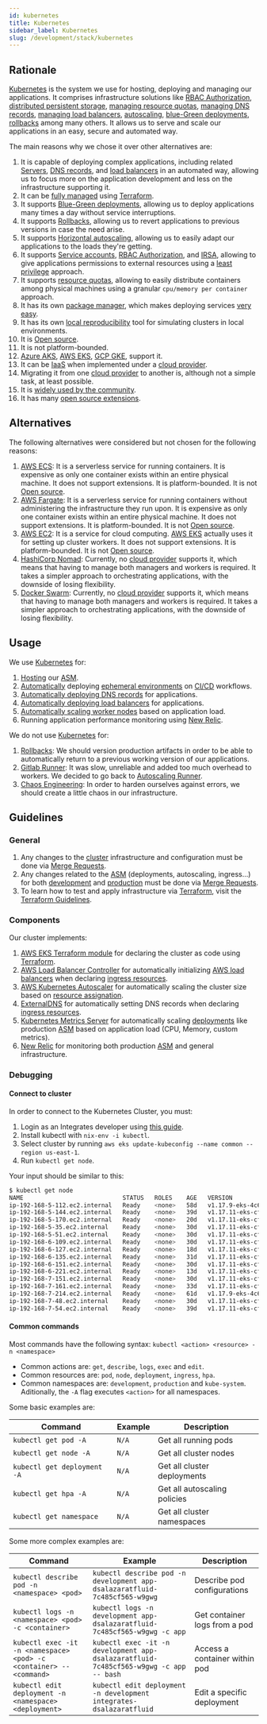 ```yaml
---
id: kubernetes
title: Kubernetes
sidebar_label: Kubernetes
slug: /development/stack/kubernetes
---
```


## Rationale

[Kubernetes][KUBERNETES]
is the system we use
for hosting, deploying and managing
our applications.
It comprises infrastructure solutions like
[RBAC Authorization](https://kubernetes.io/docs/reference/access-authn-authz/rbac/),
[distributed persistent storage](https://kubernetes.io/docs/concepts/storage/persistent-volumes/),
[managing resource quotas](https://kubernetes.io/docs/concepts/policy/resource-quotas/),
[managing DNS records](https://github.com/kubernetes-sigs/external-dns),
[managing load balancers](https://github.com/kubernetes-sigs/aws-load-balancer-controller),
[autoscaling](https://github.com/kubernetes/autoscaler/tree/master/cluster-autoscaler),
[blue-Green deployments](https://www.redhat.com/en/topics/devops/what-is-blue-green-deployment),
[rollbacks][ROLLBACKS]
among many others.
It allows us to serve and scale our applications
in an easy, secure and automated way.

The main reasons why we chose
it over other alternatives are:

1. It is capable of deploying complex applications,
    including related
    [Servers](https://en.wikipedia.org/wiki/Server_(computing)),
    [DNS records](https://en.wikipedia.org/wiki/Domain_Name_System),
    and [load balancers](https://en.wikipedia.org/wiki/Load_balancing_(computing))
    in an automated way,
    allowing us to focus
    more on the application development
    and less on the infrastructure supporting it.
1. It can be
    [fully managed](https://gitlab.com/fluidattacks/product/-/blob/ba230133febd3325d0f5c995f638a176b89d32a2/makes/applications/makes/k8s/src/terraform/cluster.tf)
    using [Terraform](/development/stack/terraform/).
1. It supports
    [Blue-Green deployments](https://www.redhat.com/en/topics/devops/what-is-blue-green-deployment),
    allowing us to deploy applications
    many times a day
    without service interruptions.
1. It supports
    [Rollbacks][ROLLBACKS],
    allowing us to revert applications
    to previous versions
    in case the need arise.
1. It supports
    [Horizontal autoscaling](https://github.com/kubernetes/autoscaler/tree/master/cluster-autoscaler),
    allowing us to easily adapt our applications
    to the loads they're getting.
1. It supports
    [Service accounts](https://kubernetes.io/docs/tasks/configure-pod-container/configure-service-account/),
    [RBAC Authorization](https://kubernetes.io/docs/reference/access-authn-authz/rbac/),
    and [IRSA](https://aws.amazon.com/blogs/opensource/introducing-fine-grained-iam-roles-service-accounts/),
    allowing to give applications
    permissions to external resources
    using a
    [least privilege](/criteria/requirements/186)
    approach.
1. It supports
    [resource quotas](https://kubernetes.io/docs/concepts/policy/resource-quotas/),
    allowing to easily distribute containers among physical machines using
    a granular `cpu/memory per container` approach.
1. It has its own [package manager](https://helm.sh/),
    which makes deploying services
    [very easy](https://gitlab.com/fluidattacks/product/-/blob/ba230133febd3325d0f5c995f638a176b89d32a2/makes/applications/makes/k8s/src/terraform/new-relic.tf#L5).
1. It has its own
    [local reproducibility](https://minikube.sigs.k8s.io/docs/)
    tool for simulating clusters
    in local environments.
1. It is [Open source][OSS].
1. It is not platform-bounded.
1. [Azure AKS](https://azure.microsoft.com/en-us/services/kubernetes-service/),
    [AWS EKS](/development/stack/aws/eks/),
    [GCP GKE](https://cloud.google.com/kubernetes-engine),
    support it.
1. It can be [IaaS](https://en.wikipedia.org/wiki/Infrastructure_as_a_service)
    when implemented under a
    [cloud provider][CLOUD].
1. Migrating it from one
    [cloud provider][CLOUD]
    to another is,
    although not a simple task, at least possible.
1. It is
    [widely used by the community](https://enterprisersproject.com/article/2020/6/kubernetes-statistics-2020).
1. It has many
    [open source extensions](https://github.com/kubernetes-sigs).

## Alternatives

The following alternatives were considered
but not chosen for the following reasons:

1. [AWS ECS](https://docs.aws.amazon.com/AmazonECS/latest/developerguide/Welcome.html):
    It is a serverless service
    for running containers.
    It is expensive as only one container
    exists within an entire physical machine.
    It does not support extensions.
    It is platform-bounded.
    It is not [Open source][OSS].
1. [AWS Fargate](https://docs.aws.amazon.com/AmazonECS/latest/userguide/what-is-fargate.html):
    It is a serverless service
    for running containers
    without administering the infrastructure
    they run upon.
    It is expensive as only one container
    exists within an entire physical machine.
    It does not support extensions.
    It is platform-bounded.
    It is not [Open source][OSS].
1. [AWS EC2](/development/stack/aws/ec2):
    It is a service for cloud computing.
    [AWS EKS](/development/stack/aws/eks/)
    actually uses it for setting up cluster workers.
    It does not support extensions.
    It is platform-bounded.
    It is not [Open source][OSS].
1. [HashiCorp Nomad](https://www.nomadproject.io/):
    Currently, no
    [cloud provider][CLOUD]
    supports it,
    which means that having to manage
    both managers and workers is required.
    It takes a simpler approach
    to orchestrating applications,
    with the downside of losing flexibility.
1. [Docker Swarm](https://www.sumologic.com/glossary/docker-swarm/):
    Currently, no
    [cloud provider][CLOUD]
    supports it,
    which means that having to manage
    both managers and workers is required.
    It takes a simpler approach
    to orchestrating applications,
    with the downside of losing flexibility.

## Usage

We use [Kubernetes][KUBERNETES] for:

1. [Hosting](https://gitlab.com/fluidattacks/product/-/tree/4ad18b78c630878afdafbf192fcbf54c7bc7a006/makes/foss/units/integrates/back/deploy/prod/k8s)
    our
    [ASM][ASM].
1. [Automatically](https://gitlab.com/fluidattacks/product/-/blob/ba230133febd3325d0f5c995f638a176b89d32a2/makes/applications/integrates/back/deploy/dev/entrypoint.sh)
    deploying
    [ephemeral environments](/about/security/integrity/developing-integrity#ephemeral-environments)
    on
    [CI/CD](https://docs.gitlab.com/ee/ci/introduction/)
    workflows.
1. [Automatically deploying DNS records](https://gitlab.com/fluidattacks/product/-/blob/086a0ace31819d4db76113a20f029c991d8375ce/makes/applications/makes/k8s/src/terraform/dns.tf)
    for applications.
1. [Automatically deploying load balancers](https://gitlab.com/fluidattacks/product/-/blob/086a0ace31819d4db76113a20f029c991d8375ce/makes/applications/makes/k8s/src/terraform/alb.tf)
    for applications.
1. [Automatically scaling worker nodes](https://gitlab.com/fluidattacks/product/-/blob/086a0ace31819d4db76113a20f029c991d8375ce/makes/applications/makes/k8s/src/terraform/autoscaler.tf)
    based on application load.
1. Running application performance monitoring using [New Relic](https://newrelic.com/).

We do not use [Kubernetes][KUBERNETES] for:

1. [Rollbacks][ROLLBACKS]:
    We should version production artifacts
    in order to be able to automatically
    return to a previous working version
    of our applications.
1. [Gitlab Runner](https://docs.gitlab.com/runner/executors/kubernetes.html):
    It was slow,
    unreliable
    and added too much overhead to workers.
    We decided to go back to
    [Autoscaling Runner](https://docs.gitlab.com/runner/configuration/runner_autoscale_aws/).
1. [Chaos Engineering](https://github.com/chaos-mesh/chaos-mesh/):
    In order to harden ourselves against errors,
    we should create a little chaos in our infrastructure.

## Guidelines

### General

1. Any changes to the
    [cluster](https://gitlab.com/fluidattacks/product/-/tree/4ad18b78c630878afdafbf192fcbf54c7bc7a006/makes/foss/modules/makes/kubernetes)
    infrastructure and configuration
    must be done via
    [Merge Requests](https://docs.gitlab.com/ee/user/project/merge_requests/).
1. Any changes related to the
    [ASM][ASM]
    (deployments, autoscaling, ingress...)
    for both
    [development](https://gitlab.com/fluidattacks/product/-/tree/4ad18b78c630878afdafbf192fcbf54c7bc7a006/makes/foss/units/integrates/back/deploy/dev/k8s)
    and
    [production](https://gitlab.com/fluidattacks/product/-/tree/4ad18b78c630878afdafbf192fcbf54c7bc7a006/makes/foss/units/integrates/back/deploy/prod/k8s)
    must be done via
    [Merge Requests](https://docs.gitlab.com/ee/user/project/merge_requests/).
1. To learn how to test and apply infrastructure
    via [Terraform](/development/stack/terraform),
    visit the
    [Terraform Guidelines](/development/stack/terraform#guidelines).

### Components

Our cluster implements:

1. [AWS EKS Terraform module](https://github.com/terraform-aws-modules/terraform-aws-eks)
    for declaring the cluster as code
    using [Terraform](/development/stack/terraform/).
1. [AWS Load Balancer Controller](https://github.com/kubernetes-sigs/aws-load-balancer-controller)
    for automatically initializing
    [AWS load balancers](/development/stack/aws/elb/)
    when declaring
    [ingress resources](https://kubernetes.io/docs/concepts/services-networking/ingress/).
1. [AWS Kubernetes Autoscaler](https://github.com/kubernetes/autoscaler/tree/master/cluster-autoscaler)
    for automatically scaling
    the cluster size based on
    [resource assignation](https://kubernetes.io/docs/concepts/configuration/manage-resources-containers/).
1. [ExternalDNS](https://github.com/kubernetes-sigs/external-dns)
    for automatically setting DNS records
    when declaring
    [ingress resources](https://kubernetes.io/docs/concepts/services-networking/ingress/).
1. [Kubernetes Metrics Server](https://github.com/kubernetes-sigs/metrics-server)
    for automatically scaling
    [deployments](https://kubernetes.io/docs/concepts/workloads/controllers/deployment/)
    like production [ASM][ASM]
    based on application load (CPU, Memory, custom metrics).
1. [New Relic](https://newrelic.com/)
    for monitoring both
    production [ASM][ASM]
    and general infrastructure.

### Debugging

#### Connect to cluster

In order to connect
to the Kubernetes Cluster,
you must:

1. Login as an Integrates developer
    using [this guide](/development/stack/aws#get-development-keys).
1. Install kubectl with `nix-env -i kubectl`.
1. Select cluster by running
    `aws eks update-kubeconfig --name common --region us-east-1`.
1. Run `kubectl get node`.

Your input should be similar to this:

```bash
$ kubectl get node
NAME                            STATUS   ROLES    AGE   VERSION
ip-192-168-5-112.ec2.internal   Ready    <none>   58d   v1.17.9-eks-4c6976
ip-192-168-5-144.ec2.internal   Ready    <none>   39d   v1.17.11-eks-cfdc40
ip-192-168-5-170.ec2.internal   Ready    <none>   20d   v1.17.11-eks-cfdc40
ip-192-168-5-35.ec2.internal    Ready    <none>   30d   v1.17.11-eks-cfdc40
ip-192-168-5-51.ec2.internal    Ready    <none>   30d   v1.17.11-eks-cfdc40
ip-192-168-6-109.ec2.internal   Ready    <none>   30d   v1.17.11-eks-cfdc40
ip-192-168-6-127.ec2.internal   Ready    <none>   18d   v1.17.11-eks-cfdc40
ip-192-168-6-135.ec2.internal   Ready    <none>   31d   v1.17.11-eks-cfdc40
ip-192-168-6-151.ec2.internal   Ready    <none>   30d   v1.17.11-eks-cfdc40
ip-192-168-6-221.ec2.internal   Ready    <none>   13d   v1.17.11-eks-cfdc40
ip-192-168-7-151.ec2.internal   Ready    <none>   30d   v1.17.11-eks-cfdc40
ip-192-168-7-161.ec2.internal   Ready    <none>   33d   v1.17.11-eks-cfdc40
ip-192-168-7-214.ec2.internal   Ready    <none>   61d   v1.17.9-eks-4c6976
ip-192-168-7-48.ec2.internal    Ready    <none>   30d   v1.17.11-eks-cfdc40
ip-192-168-7-54.ec2.internal    Ready    <none>   39d   v1.17.11-eks-cfdc40
```

#### Common commands

Most commands have the following syntax: `kubectl <action> <resource> -n <namespace>`

- Common actions are: `get`, `describe`, `logs`, `exec` and `edit`.
- Common resources are: `pod`, `node`, `deployment`, `ingress`, `hpa`.
- Common namespaces are: `development`, `production` and `kube-system`.
    Aditionally, the `-A` flag executes `<action>` for all namespaces.

Some basic examples are:

| Command                     | Example | Description                  |
| --------------------------- | ------- | ---------------------------- |
| `kubectl get pod -A`        | `N/A`   | Get all running pods         |
| `kubectl get node -A`       | `N/A`   | Get all cluster nodes        |
| `kubectl get deployment -A` | `N/A`   | Get all cluster deployments  |
| `kubectl get hpa -A`        | `N/A`   | Get all autoscaling policies |
| `kubectl get namespace`     | `N/A`   | Get all cluster namespaces   |

Some more complex examples are:

| Command                                                             | Example                                                                               | Description                   |
| ------------------------------------------------------------------- | ------------------------------------------------------------------------------------- | ----------------------------- |
| `kubectl describe pod -n <namespace> <pod>`                         | `kubectl describe pod -n development app-dsalazaratfluid-7c485cf565-w9gwg`            | Describe pod configurations   |
| `kubectl logs -n <namespace> <pod> -c <container>`                  | `kubectl logs -n development app-dsalazaratfluid-7c485cf565-w9gwg -c app`             | Get container logs from a pod |
| `kubectl exec -it -n <namespace> <pod> -c <container> -- <command>` | `kubectl exec -it -n development app-dsalazaratfluid-7c485cf565-w9gwg -c app -- bash` | Access a container within pod |
| `kubectl edit deployment -n <namespace> <deployment>`               | `kubectl edit deployment -n development integrates-dsalazaratfluid`                   | Edit a specific deployment    |

[ASM]: https://fluidattacks.com/categories/asm/
[KUBERNETES]: https://kubernetes.io/
[ROLLBACKS]: https://kubernetes.io/docs/concepts/workloads/controllers/deployment/#rolling-back-a-deployment
[OSS]: https://opensource.com/resources/what-open-source
[CLOUD]: https://en.wikipedia.org/wiki/Cloud_computing

